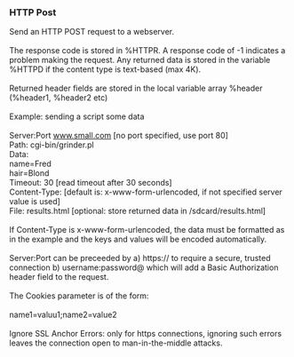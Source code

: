 ### HTTP Post

Send an HTTP POST request to a webserver.\
\
The response code is stored in %HTTPR. A response code of -1 indicates a
problem making the request. Any returned data is stored in the variable
%HTTPD if the content type is text-based (max 4K).\
\
Returned header fields are stored in the local variable array %header
(%header1, %header2 etc)\
\
Example: sending a script some data\
\
Server:Port www.small.com \[no port specified, use port 80\]\
Path: cgi-bin/grinder.pl\
Data:\
name=Fred\
hair=Blond\
Timeout: 30 \[read timeout after 30 seconds\]\
Content-Type: \[default is: x-www-form-urlencoded, if not specified
server value is used\]\
File: results.html \[optional: store returned data in
/sdcard/results.html\]\
\
If Content-Type is x-www-form-urlencoded, the data must be formatted as
in the example and the keys and values will be encoded automatically.\
\
Server:Port can be preceeded by a) https:// to require a secure, trusted
connection b) username:password@ which will add a Basic Authorization
header field to the request.\
\
The Cookies parameter is of the form:\
\
name1=valuu1;name2=value2\
\
Ignore SSL Anchor Errors: only for https connections, ignoring such
errors leaves the connection open to man-in-the-middle attacks.
